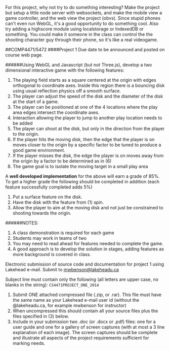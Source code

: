 For this project, why not try to do something interesting? Make the project but setup a little node server with websockets, and make the mobile view a game controller, and the web view the project (obvs). Since stupid phones can't even run WebGL, it's a good opportunity to do something cool. Also try adding a highscore module using localstorage or IndexedDB or something. You could make it someone in the class can control the the shooting character guy through their phone, so it's like a real videogame.

##COMP4471/5472
####Project 1
Due date to be announced and posted on course web page.

######Using WebGL and Javascript (but not Three.js), develop a two dimensional interactive game with the following features:
1. The playing field starts as a square centered at the origin with edges orthogonal to coordinate axes. Inside this region there is a bouncing disk using usual reflection physics off a smooth surface.
2. The player can adjust the speed of the disk and the diameter of the disk at the start of a game.
3. The player can be positioned at one of the 4 locations where the play area edges intersect the coordinate axes.
4. Interaction allowing the player to jump to another play location needs to be added
5. The player can shoot at the disk, but only in the direction from the player to the origin.
6. If the player hits the moving disk, then the edge that the player is on moves closer to the origin 
by a specific factor to be tuned to produce a good game environment.
7. If the player misses the disk, the edge the player is on moves away from the origin by a factor 
to be determined as in (6)
8. The game goal is to isolate the moving target in a small play area

A **well developed implementation** for the above will earn a grade of 85%. To get a higher grade the 
following should be completed in addition (each feature successfully completed adds 5%)
1. Put a surface feature on the disk.
2. Have the disk with the feature from (1) spin.
3. Allow the player to aim at the moving disk and not just be constrained to shooting towards the origin.

######NOTES:
1. A class demonstration is required for each game
2. Students may work in teams of two
3. You may need to read ahead for features needed to complete the game.
4. A good approach is to develop the solution in stages, adding features as more background is covered in class.

Electronic submission of source code and documentation for project 1 using Lakehead e-mail. Submit to mwbenson@lakeheadu.ca

Subject line must contain only the following (all letters are upper case, no blanks in the string):
`CS4471PROJECT_ONE_2014`

1. Submit ONE attached compressed file (.zip, or .rar). This file must have the same name as your Lakehead e-mail user id (without the @lakeheadu.ca, for example mwbenson for instructor)
2. When uncompressed this should contain all your source files plus the files specified in (3) below.
3. Include in your submission two .doc (or .docx or .pdf) files: one for a user guide and one for a gallery of screen captures (with at most a 3 line explanation of each image). The screen captures should be complete and illustrate all aspects of the project requirements sufficient for marking needs.
